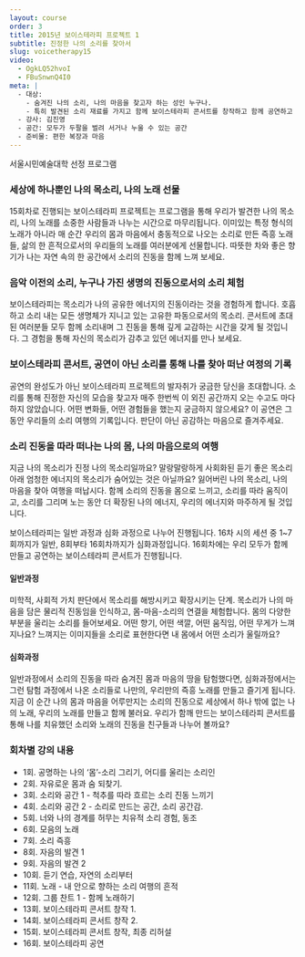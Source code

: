 ```yaml
---
layout: course
order: 3
title: 2015년 보이스테라피 프로젝트 1
subtitle: 진정한 나의 소리를 찾아서
slug: voicetherapy15
video:
  - OgkLQ52hvoI
  - FBuSnwnQ4I0
meta: |
  - 대상:
    - 숨겨진 나의 소리, 나의 마음을 찾고자 하는 성인 누구나.
    - 특히 발견된 소리 재료를 가지고 함께 보이스테라피 콘서트를 창작하고 함께 공연하고 싶은 사람.
  - 강사: 김진영
  - 공간: 모두가 두팔을 벌려 서거나 누울 수 있는 공간
  - 준비물: 편한 복장과 마음
---
```


서울시민예술대학 선정 프로그램

### 세상에 하나뿐인 나의 목소리, 나의 노래 선물

15회차로 진행되는 보이스테라피 프로젝트는 프로그램을 통해 우리가 발견한 나의 목소리, 나의 노래를 소중한 사람들과 나누는 시간으로 마무리됩니다. 이미있는 특정 형식의 노래가 아니라 매 순간 우리의 몸과 마음에서 충동적으로 나오는 소리로 만든 즉흥 노래들, 삶의 한 흔적으로서의 우리들의 노래를 여러분에게 선물합니다. 따뜻한 차와 좋은 향기가 나는 자연 속의 한 공간에서 소리의 진동을 함께 느껴 보세요.

### 음악 이전의 소리, 누구나 가진 생명의 진동으로서의 소리 체험

보이스테라피는 목소리가 나의 공유한 에너지의 진동이라는 것을 경험하게 합니다. 호흡하고 소리 내는 모든 생명체가 지니고 있는 고유한 파동으로서의 목소리. 콘서트에 초대된 여러분들 모두 함께 소리내며 그 진동을 통해 깊게 교감하는 시간을 갖게 될 것입니다. 그 경험을 통해 자신의 목소리가 감추고 있던 에너지를 만나 보세요.

### 보이스테라피 콘서트, 공연이 아닌 소리를 통해 나를 찾아 떠난 여정의 기록

공연의 완성도가 아닌 보이스테라피 프로젝트의 발자취가 궁금한 당신을 초대합니다. 소리를 통해 진정한 자신의 모습을 찾고자 매주 한번씩 이 외진 공간까지 오는 수고도 마다하지 않았습니다. 어떤 변화들, 어떤 경험들을 했는지 궁금하지 않으세요? 이 공연은 그 동안 우리들의 소리 여행의 기록입니다. 판단이 아닌 공감하는 마음으로 즐겨주세요.

### 소리 진동을 따라 떠나는 나의 몸, 나의 마음으로의 여행

지금 나의 목소리가 진정 나의 목소리일까요? 말랑말랑하게 사회화된 듣기 좋은 목소리 아래 엄청한 에너지의 목소리가 숨어있는 것은 아닐까요? 잃어버린 나의 목소리, 나의 마음을 찾아 여행을 떠납시다. 함께 소리의 진동을 몸으로 느끼고, 소리를 따라 움직이고, 소리를 그리며 노는 동안 더 확장된 나의 에너지, 우리의 에너지와 마주하게 될 것입니다.

보이스테라피는 일반 과정과 심화 과정으로 나누어 진행됩니다. 16차 시의 세션 중 1~7회까지가 일반, 8회부타 16회차까지가 심화과정입니다. 16회차에는 우리 모두가 함께 만들고 공연하는 보이스테라피 콘서트가 진행됩니다.

#### 일반과정

미학적, 사회적 가치 판단에서 목소리를 해방시키고 확장시키는 단계.
목소리가 나의 마음을 담은 물리적 진동임을 인식하고, 몸-마음-소리의 연결을 체험합니다.
몸의 다양한 부분을 울리는 소리를 들어보세요. 어떤 향기, 어떤 색깔, 어떤 움직임, 어떤 무게가 느껴지나요? 느껴지는 이미지들을 소리로 표현한다면 내 몸에서 어떤 소리가 울릴까요?

#### 심화과정

일반과정에서 소리의 진동을 따라 숨겨진 몸과 마음의 땅을 탐험했다면, 심화과정에서는 그런 탐험 과정에서 나온 소리들로 나만의, 우리만의 즉흥 노래를 만들고 즐기게 됩니다. 지금 이 순간 나의 몸과 마음을 어루만지는 소리의 진동으로 세상에서 하나 밖에 없는 나의 노래, 우리의 노래를 만들고 함께 불러요. 우리가 함깨 만드는 보이스테라피 콘서트를 통해 나를 치유했던 소리와 노래의 진동을 친구들과 나누어 볼까요?

### 회차별 강의 내용

- 1회. 공명하는 나의 ‘몸’-소리 그리기, 어디를 울리는 소리인
- 2회. 자유로운 몸과 숨 되찾기.
- 3회. 소리와 공간 1 - 척추를 따라 흐르는 소리 진동 느끼기
- 4회. 소리와 공간 2 - 소리로 만드는 공간, 소리 공간감.
- 5회. 너와 나의 경계를 허무는 치유적 소리 경험, 동조
- 6회. 모음의 노래
- 7회. 소리 즉흥
- 8회. 자음의 발견 1
- 9회. 자음의 발견 2
- 10회. 듣기 연습, 자연의 소리부터
- 11회. 노래 - 내 안으로 향하는 소리 여행의 흔적
- 12회. 그룹 찬트 1 - 함께 노래하기
- 13회. 보이스테라피 콘서트 창작 1.
- 14회. 보이스테라피 콘서트 창작 2.
- 15회. 보이스테라피 콘서트 창작, 최종 리허설
- 16회. 보이스테라피 공연

